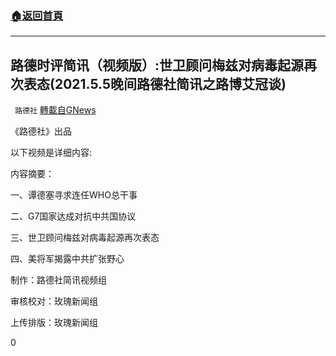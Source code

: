 ###  [:house:返回首頁](https://github.com/ourhimalayas/txt)
---

## 路德时评简讯（视频版）:世卫顾问梅兹对病毒起源再次表态(2021.5.5晚间路德社简讯之路博艾冠谈)
` 路德社` [轉載自GNews](https://gnews.org/zh-hans/1191507/)

《路德社》出品

以下视频是详细内容:

内容摘要：

一、谭德塞寻求连任WHO总干事

二、G7国家达成对抗中共国协议

三、世卫顾问梅兹对病毒起源再次表态

四、美将军揭露中共扩张野心



制作：路德社简讯视频组

审核校对：玫瑰新闻组

上传排版：玫瑰新闻组

0

